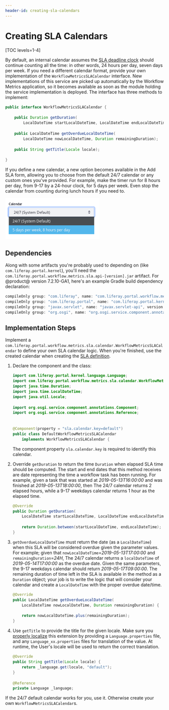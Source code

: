 ```yaml
---
header-id: creating-sla-calendars
---
```


# Creating SLA Calendars

[TOC levels=1-4]

By default, an internal calendar assumes the
[SLA deadline clock](/docs/7-2/user/-/knowledge_base/u/workflow-metrics-the-service-level-agreement-sla)
should continue counting all the time: in other words, 24 hours per day, seven
days per week. If you need a different calendar format, provide your own
implementation of the `WorkflowMetricsSLACalendar` interface. New
implementations of this service are picked up automatically by the Workflow
Metrics application, so it becomes available as soon as the module holding the
service implementation is deployed. The interface has three methods to
implement:

```java
public interface WorkflowMetricsSLACalendar {

	public Duration getDuration(
		LocalDateTime startLocalDateTime, LocalDateTime endLocalDateTime);

	public LocalDateTime getOverdueLocalDateTime(
		LocalDateTime nowLocalDateTime, Duration remainingDuration);

	public String getTitle(Locale locale);

}
```

If you define a new calendar, a new option becomes available in the Add SLA
form, allowing you to choose from the default 24/7 calendar or any custom ones
you've provided. For example, make the timer run for 8 hours per day, from 9-17
by a 24-hour clock, for 5 days per week. Even stop the calendar from counting
during lunch hours if you need to.

![Figure 1: Write a Custom SLA Calendar if the default, 24/7 calendar isn't sufficient.](../../images/workflow-custom-sla-calendar.png)

## Dependencies

Along with some artifacts you're probably used to depending on (like
`com.liferay.portal.kernel`), you'll need the
`com.liferay.portal.workflow.metrics.sla.api-[version].jar` artifact. For @product@
version 7.2.10-GA1, here's an example Gradle build dependency declaration:

```groovy
compileOnly group: "com.liferay", name: "com.liferay.portal.workflow.metrics.sla.api", version: "1.1.0"
compileOnly group: "com.liferay.portal", name: "com.liferay.portal.kernel", version: "4.4.0"
compileOnly group: "javax.servlet", name: "javax.servlet-api", version: "3.0.1"
compileOnly group: "org.osgi", name: "org.osgi.service.component.annotations", version: "1.3.0"
```

## Implementation Steps

Implement a
`com.liferay.portal.workflow.metrics.sla.calendar.WorkflowMetricsSLACalendar` to
define your own SLA calendar logic. When you're finished, use the created
calendar when creating the 
[SLA definition](/docs/7-2/user/-/knowledge_base/u/workflow-metrics-the-service-level-agreement-sla).

1.  Declare the component and the class:

    ```java
    import com.liferay.portal.kernel.language.Language;
    import com.liferay.portal.workflow.metrics.sla.calendar.WorkflowMetricsSLACalendar;
    import java.time.Duration;
    import java.time.LocalDateTime;
    import java.util.Locale;

    import org.osgi.service.component.annotations.Component;
    import org.osgi.service.component.annotations.Reference;


    @Component(property = "sla.calendar.key=default")
    public class DefaultWorkflowMetricsSLACalendar
        implements WorkflowMetricsSLACalendar {
    ```

    The component property `sla.calendar.key` is required to identify this calendar.

2.  Override `getDuration` to return the time `Duration` when elapsed SLA time
    should be computed. The start and end dates that this method receives are
    date representing the time a workflow task has been running. For
    example, given a task that was started at _2019-05-13T16:00:00_ and was
    finished at _2019-05-13T18:00:00_, then The 24/7 calendar returns 2 elapsed
    hours, while a 9-17 weekdays calendar returns 1 hour as the elapsed time.

    ```java
    @Override
    public Duration getDuration(
        LocalDateTime startLocalDateTime, LocalDateTime endLocalDateTime) {

        return Duration.between(startLocalDateTime, endLocalDateTime);
    }
    ```

3.  `getOverdueLocalDateTime` must return the date (as a `LocalDateTime`) when
    this SLA will be considered overdue given the parameter values. For example;
    given that `nowLocalDateTime`=_2019-05-13T17:00:00_ and
    `remainingDuration`=_24H_, The 24/7 calendar returns a `localDateTime` of
    _2019-05-14T17:00:00_ as the overdue date. Given the same parameters, the
    9-17 weekdays calendar should return _2019-05-17T09:00:00_. The remaining
    duration of time left in the SLA is available in the method as a `Duration`
    object; your job is to write the logic that will consider your calendar and
    create a `LocalDateTime` with the proper overdue date/time.

    ```java
    @Override
    public LocalDateTime getOverdueLocalDateTime(
        LocalDateTime nowLocalDateTime, Duration remainingDuration) {

        return nowLocalDateTime.plus(remainingDuration);
    }
    ```

4.  Use `getTitle` to provide the title for the given locale. Make sure you
    [properly
    localize](/docs/7-2/frameworks/-/knowledge_base/f/localizing-your-application)
    this extension by providing a `Language.properties` file, and any
    `Language_xx.properties` files for translation of the value. At runtime, the
    User's locale will be used to return the correct translation.

    ```java
    @Override
    public String getTitle(Locale locale) {
        return _language.get(locale, "default");
    }

    @Reference
    private Language _language;
    ```

If the 24/7 default calendar works for you, use it. Otherwise create your own
`WorkflowMetricsSLACalendar`s.
